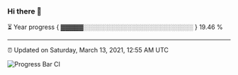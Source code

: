 ### Hi there 👋

⏳ Year progress { ▓▓▓▓▓░░░░░░░░░░░░░░░░░░░░░░░░░ } 19.46 %

---

⏰ Updated on Saturday, March 13, 2021, 12:55 AM UTC

![Progress Bar CI](https://github.com/arthurbuhl/arthurbuhl/workflows/Progress%20Bar%20CI/badge.svg)
